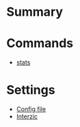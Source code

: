 # Summary

# Commands

- [stats](./stats/stats.md)

# Settings

- [Config file](./config/config.md)
- [Interzic](./config/interzic.md)